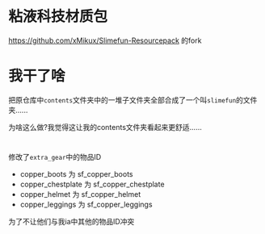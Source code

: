 # 粘液科技材质包
https://github.com/xMikux/Slimefun-Resourcepack 的fork

# 我干了啥
把原仓库中`contents`文件夹中的一堆子文件夹全部合成了一个叫`slimefun`的文件夹......

为啥这么做?我觉得这让我的contents文件夹看起来更舒适......

#

修改了`extra_gear`中的物品ID

- copper_boots 为 sf_copper_boots
- copper_chestplate 为 sf_copper_chestplate
- copper_helmet 为 sf_copper_helmet
- copper_leggings 为 sf_copper_leggings

为了不让他们与我ia中其他的物品ID冲突